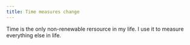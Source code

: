```yaml
---
title: Time measures change
---
```

Time is the only non-renewable rersource in my life. I use it to measure everything else in life.